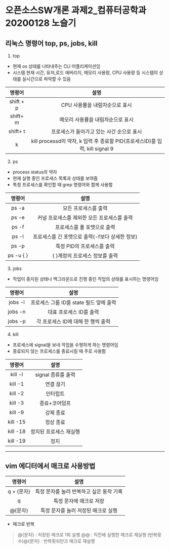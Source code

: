 # 오픈소스SW개론 과제2_컴퓨터공학과 20200128 노슬기
## 리눅스 명령어 top, ps, jobs, kill
 1. top
 * 현재 os 상태를 나타내주는 CLI 어플리케이션임
 * 시스템 현재 시간, 유저,로드 애버리지, 메모리 사용량, CPU 사용량 등 시스템의 상태를 실시간으로 파악할 수 있음
 
 |명령어|설명|
 |:---:|:---:|
 |shift + p|CPU 사용률을 내림차순으로 표시|
 |shift+ m|메모리 사용률을 내림차순으로 표시|
 |shift+ t|프로세스가 돌아가고 있는 사간 순으로 표시|
 |k|kill processd의 약자, k 입력 후 종료할 PID(프로세스ID)를 입력, kill signal 9|

2. ps
* process status의 약자
* 현재 실행 중인 프로세스 목록과 상태를 보여줌
* 특정 프로세스를 확인할 때 grep 명령어와 함께 사용함

|명령어|설명|
|:---:|:---:|
|ps -a|모든 프로세스를 출력|
|ps -e|커널 프로세스를 제외한 모든 프로세스를 출력|
|ps -f|프로세스를 풀 포맷으로 출력|
|ps -l|프로세스를 긴 포맷으로 출력(-f보다 상세한 정보)|
|ps -p|특정 PID의 프로세스를 출력|
|ps -u { } |{ }계정의 프로세스 정보를 출력|

3. jobs
* 작업이 중지된 상태나 백그라운드로 진행 중인 작업의 상태를 표시하는 명령어임

|명령어|설명|
|:---:|:---:|
|jobs -l|프로세스 그룹 ID를 state 필드 앞에 출력|
|jobs -n|대표 프로세스 ID를 출력|
|jobs -p|각 프로세스 ID에 대해 한 행씩 출력|

4. kill
* 프로세스에 signal을 보내 작업을 수행하게 하는 명령어임
* 종료되지 않는 프로세스를 종료시킬 때 주로 사용함

|명령어|설명|
|:---:|:---:|
|kill -l|signal 종류를 출력|
|kill -1|연결 끊기|
|kill -2|인터럽트|
|kill -3|종료+코어덤프|
|kill -9|강제 종료|
|kill -15|정상 종료|
|kill -18|정지된 프로세스 재실행|
|kill -19|정지|

---

## vim 에디터에서 매크로 사용방법

|명령어|설명|
|:---:|:---:|
|q + {문자}|특정 문자를 눌러 반복하고 싶은 동작 기록|
|q|특정 문자에 매크로 저장|
|@{문자}|특정 문자를 눌러 저장된 매크로 실행|

* 매크로 반복
> @{문자} : 저장된 매크로 1회 실행
> @@ : 직전에 실행한 매크로 재실행
> (반복횟수)@{문자} : 반복횟쉬만크 매크로 재실행

